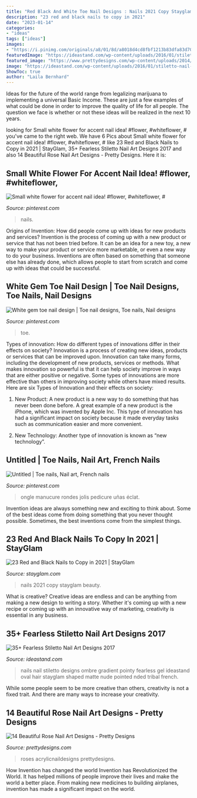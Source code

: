 ```yaml
---
title: "Red Black And White Toe Nail Designs : Nails 2021 Copy Stayglam Beauty"
description: "23 red and black nails to copy in 2021"
date: "2023-01-14"
categories:
- "ideas"
tags: ["ideas"]
images:
- "https://i.pinimg.com/originals/a8/01/8d/a8018d4cd8fbf1213b83dfa83d709762.jpg"
featuredImage: "https://ideastand.com/wp-content/uploads/2016/01/stiletto-nail-designs/34-stiletto-nail-designs.jpg"
featured_image: "https://www.prettydesigns.com/wp-content/uploads/2014/08/Clear-Nails-With-Painted-White-Roses.jpg"
image: "https://ideastand.com/wp-content/uploads/2016/01/stiletto-nail-designs/34-stiletto-nail-designs.jpg"
ShowToc: true
author: "Laila Bernhard"
---
```



Ideas for the future of the world range from legalizing marijuana to implementing a universal Basic Income. These are just a few examples of what could be done in order to improve the quality of life for all people. The question we face is whether or not these ideas will be realized in the next 10 years.

	

		
looking for Small white flower for accent nail idea! #flower, #whiteflower, # you've came to the right web. We have 6 Pics about Small white flower for accent nail idea! #flower, #whiteflower, # like 23 Red and Black Nails to Copy in 2021 | StayGlam, 35+ Fearless Stiletto Nail Art Designs 2017 and also 14 Beautiful Rose Nail Art Designs - Pretty Designs. Here it is:
		
    
## Small White Flower For Accent Nail Idea! #flower, #whiteflower, #

<img loading=lazy src="https://i.pinimg.com/736x/6a/67/3e/6a673ed04508bc2f7c8c7609cdaf3e83.jpg" onerror="this.onerror=null;this.src='https://tse3.mm.bing.net/th?id=OIP.9JufWUiECWHe1EW7VCzxQAHaJ3&amp;pid=15.1';" alt="Small white flower for accent nail idea! #flower, #whiteflower, #">

_Source: pinterest.com_

>nails. 

	

Origins of Invention: How did people come up with ideas for new products and services?
Invention is the process of coming up with a new product or service that has not been tried before. It can be an idea for a new toy, a new way to make your product or service more marketable, or even a new way to do your business. Inventions are often based on something that someone else has already done, which allows people to start from scratch and come up with ideas that could be successful.

    
## White Gem Toe Nail Design | Toe Nail Designs, Toe Nails, Nail Designs

<img loading=lazy src="https://i.pinimg.com/originals/a8/01/8d/a8018d4cd8fbf1213b83dfa83d709762.jpg" onerror="this.onerror=null;this.src='https://tse1.mm.bing.net/th?id=OIP.eHa3FYID7RpOle7CGCVRbgHaJ6&amp;pid=15.1';" alt="White gem toe nail design | Toe nail designs, Toe nails, Nail designs">

_Source: pinterest.com_

>toe. 

	

Types of innovation: How do different types of innovations differ in their effects on society?
Innovation is a process of creating new ideas, products or services that can be improved upon. Innovation can take many forms, including the development of new products, services or methods. What makes innovation so powerful is that it can help society improve in ways that are either positive or negative. Some types of innovations are more effective than others in improving society while others have mixed results. Here are six Types of Innovation and their effects on society: 
1) New Product: A new product is a new way to do something that has never been done before. A great example of a new product is the iPhone, which was invented by Apple Inc. This type of innovation has had a significant impact on society because it made everyday tasks such as communication easier and more convenient. 

2) New Technology: Another type of innovation is known as “new technology”.

    
## Untitled | Toe Nails, Nail Art, French Nails

<img loading=lazy src="https://i.pinimg.com/736x/c4/cf/d7/c4cfd72cf65850f4d6ce1e302c1ca7e1--black-nail-tips-black-french-manicure.jpg" onerror="this.onerror=null;this.src='https://tse1.mm.bing.net/th?id=OIP.FmW_T8ZxORCYxcwETBZSJAHaJ4&amp;pid=15.1';" alt="Untitled | Toe nails, Nail art, French nails">

_Source: pinterest.com_

>ongle manucure rondes jolis pedicure uñas éclat. 

	

Invention ideas are always something new and exciting to think about. Some of the best ideas come from doing something that you never thought possible. Sometimes, the best inventions come from the simplest things.

    
## 23 Red And Black Nails To Copy In 2021 | StayGlam

<img loading=lazy src="https://stayglam.com/wp-content/uploads/2020/11/Red-and-Black-Nails-to-Copy-660x400.jpg" onerror="this.onerror=null;this.src='https://tse3.mm.bing.net/th?id=OIP.GbOT36Hxx9xud5bOgUG2lgHaEf&amp;pid=15.1';" alt="23 Red and Black Nails to Copy in 2021 | StayGlam">

_Source: stayglam.com_

>nails 2021 copy stayglam beauty. 

	

What is creative?
Creative ideas are endless and can be anything from making a new design to writing a story. Whether it's coming up with a new recipe or coming up with an innovative way of marketing, creativity is essential in any business.

    
## 35+ Fearless Stiletto Nail Art Designs 2017

<img loading=lazy src="https://ideastand.com/wp-content/uploads/2016/01/stiletto-nail-designs/34-stiletto-nail-designs.jpg" onerror="this.onerror=null;this.src='https://tse3.mm.bing.net/th?id=OIP.8nd4BOeKquoljqN2FzZ4fQHaHW&amp;pid=15.1';" alt="35+ Fearless Stiletto Nail Art Designs 2017">

_Source: ideastand.com_

>nails nail stiletto designs ombre gradient pointy fearless gel ideastand oval hair stayglam shaped matte nude pointed nded tribal french. 

	

While some people seem to be more creative than others, creativity is not a fixed trait. And there are many ways to increase your creativity.

    
## 14 Beautiful Rose Nail Art Designs - Pretty Designs

<img loading=lazy src="https://www.prettydesigns.com/wp-content/uploads/2014/08/Clear-Nails-With-Painted-White-Roses.jpg" onerror="this.onerror=null;this.src='https://tse3.mm.bing.net/th?id=OIP.h0B4L2Y0oL3bVck4GF9HwwHaFj&amp;pid=15.1';" alt="14 Beautiful Rose Nail Art Designs - Pretty Designs">

_Source: prettydesigns.com_

>roses acrylicnaildesigns prettydesigns. 

	

How Invention has changed the world
Invention has Revolutionized the World. It has helped millions of people improve their lives and make the world a better place. From making new medicines to building airplanes, invention has made a significant impact on the world.

